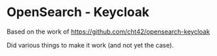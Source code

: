 # OpenSearch - Keycloak

Based on the work of https://github.com/cht42/opensearch-keycloak

Did various things to make it work (and not yet the case).
